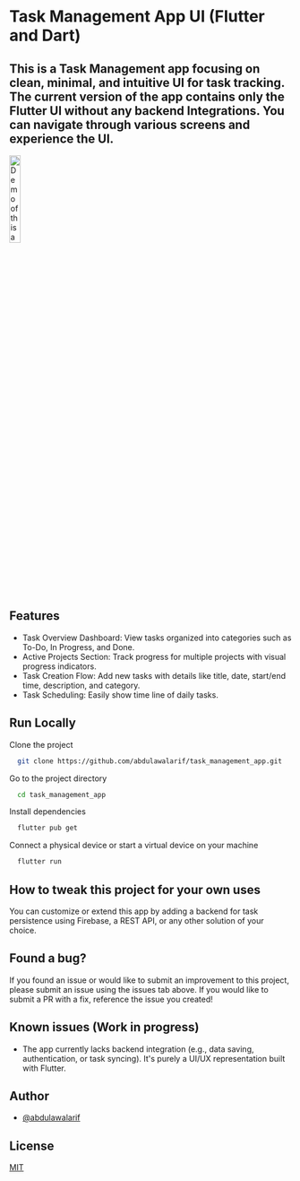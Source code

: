 # Task Management App UI (Flutter and Dart)


## This is a Task Management app focusing on clean, minimal, and intuitive UI for task tracking. The current version of the app contains only the Flutter UI without any backend Integrations. You can navigate through various screens and experience the UI.




 
 <img src="demo/demo.gif" width="20%" alt="Demo of this application" />

## Features

* Task Overview Dashboard: View tasks organized into categories such as To-Do, In Progress, and Done.
* Active Projects Section: Track progress for multiple projects with visual progress indicators.
* Task Creation Flow: Add new tasks with details like title, date, start/end time, description, and category.
* Task Scheduling: Easily show time line of daily tasks.

## Run Locally

Clone the project

```bash
  git clone https://github.com/abdulawalarif/task_management_app.git
```

Go to the project directory

```bash
  cd task_management_app
```

Install dependencies

```bash
  flutter pub get
```

Connect a physical device or start a virtual device on your machine

```bash
  flutter run
```

 

## How to tweak this project for your own uses

You can customize or extend this app by adding a backend for task persistence using Firebase, a REST API, or any other solution of your choice.

## Found a bug?

If you found an issue or would like to submit an improvement to this project,
please submit an issue using the issues tab above. If you would like to submit a PR with a fix, reference the issue you created!


## Known issues (Work in progress)
*  The app currently lacks backend integration (e.g., data saving, authentication, or task syncing). It's purely a UI/UX representation built with Flutter.



## Author

- [@abdulawalarif](https://github.com/abdulawalarif)

## License

[MIT](https://choosealicense.com/licenses/mit/)


